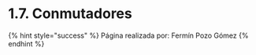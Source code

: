 # 1.7. Conmutadores

{% hint style="success" %}
Página realizada por: Fermín Pozo Gómez
{% endhint %}
